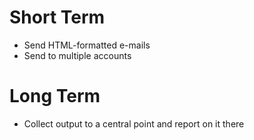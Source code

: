 # Short Term #
  * Send HTML-formatted e-mails
  * Send to multiple accounts

# Long Term #
  * Collect output to a central point and report on it there